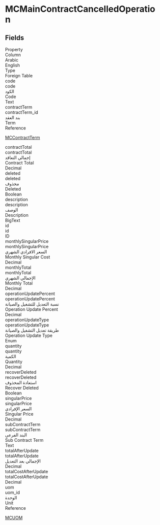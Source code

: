 # MCMainContractCancelledOperation

<ContentFilter/>

<div class='searchable'>

## Fields

<div class="nama-table">
<div class="row header-row">
<div class="cell">Property</div>
<div class="cell">Column</div>
<div class="cell">Arabic</div>
<div class="cell">English</div>
<div class="cell">Type</div>
<div class="cell">Foreign Table</div>
</div><div class="row searchable" id="code">
<div class="cell" data-label="Property">code</div>
<div class="cell" data-label="Column">code</div>
<div class="cell" data-label="Arabic">الكود</div>
<div class="cell" data-label="English">Code</div>
<div class="cell" data-label="Type">Text</div>

</div>

<div class="row searchable" id="contractTerm">
<div class="cell" data-label="Property">contractTerm</div>
<div class="cell" data-label="Column">contractTerm_id</div>
<div class="cell" data-label="Arabic">بند العقد</div>
<div class="cell" data-label="English">Term</div>
<div class="cell" data-label="Type">Reference</div>
<div class="cell" data-label="Foreign Table">

 [MCContractTerm](/modules/mc/MCContractTerm.md) 
</div>
</div>

<div class="row searchable" id="contractTotal">
<div class="cell" data-label="Property">contractTotal</div>
<div class="cell" data-label="Column">contractTotal</div>
<div class="cell" data-label="Arabic">إجمالي التعاقد</div>
<div class="cell" data-label="English">Contract Total</div>
<div class="cell" data-label="Type">Decimal</div>

</div>

<div class="row searchable" id="deleted">
<div class="cell" data-label="Property">deleted</div>
<div class="cell" data-label="Column">deleted</div>
<div class="cell" data-label="Arabic">محذوف</div>
<div class="cell" data-label="English">Deleted</div>
<div class="cell" data-label="Type">Boolean</div>

</div>

<div class="row searchable" id="description">
<div class="cell" data-label="Property">description</div>
<div class="cell" data-label="Column">description</div>
<div class="cell" data-label="Arabic">الوصف</div>
<div class="cell" data-label="English">Description</div>
<div class="cell" data-label="Type">BigText</div>

</div>

<div class="row searchable" id="id">
<div class="cell" data-label="Property">id</div>
<div class="cell" data-label="Column">id</div>
<div class="cell" data-label="Arabic"></div>
<div class="cell" data-label="English"></div>
<div class="cell" data-label="Type">ID</div>

</div>

<div class="row searchable" id="monthlySingularPrice">
<div class="cell" data-label="Property">monthlySingularPrice</div>
<div class="cell" data-label="Column">monthlySingularPrice</div>
<div class="cell" data-label="Arabic">السعر الافرادي الشهري</div>
<div class="cell" data-label="English">Monthly Singular Cost</div>
<div class="cell" data-label="Type">Decimal</div>

</div>

<div class="row searchable" id="monthlyTotal">
<div class="cell" data-label="Property">monthlyTotal</div>
<div class="cell" data-label="Column">monthlyTotal</div>
<div class="cell" data-label="Arabic">الإجمالي الشهري</div>
<div class="cell" data-label="English">Monthly Total</div>
<div class="cell" data-label="Type">Decimal</div>

</div>

<div class="row searchable" id="operationUpdatePercent">
<div class="cell" data-label="Property">operationUpdatePercent</div>
<div class="cell" data-label="Column">operationUpdatePercent</div>
<div class="cell" data-label="Arabic">نسبة التعديل للتشغيل والصيانة</div>
<div class="cell" data-label="English">Operation Update Percent</div>
<div class="cell" data-label="Type">Decimal</div>

</div>

<div class="row searchable" id="operationUpdateType">
<div class="cell" data-label="Property">operationUpdateType</div>
<div class="cell" data-label="Column">operationUpdateType</div>
<div class="cell" data-label="Arabic">طريقة تعديل التشغيل والصيانة</div>
<div class="cell" data-label="English">Operation Update Type</div>
<div class="cell" data-label="Type">Enum</div>

</div>

<div class="row searchable" id="quantity">
<div class="cell" data-label="Property">quantity</div>
<div class="cell" data-label="Column">quantity</div>
<div class="cell" data-label="Arabic">الكمية</div>
<div class="cell" data-label="English">Quantity</div>
<div class="cell" data-label="Type">Decimal</div>

</div>

<div class="row searchable" id="recoverDeleted">
<div class="cell" data-label="Property">recoverDeleted</div>
<div class="cell" data-label="Column">recoverDeleted</div>
<div class="cell" data-label="Arabic">استعادة المحذوف</div>
<div class="cell" data-label="English">Recover Deleted</div>
<div class="cell" data-label="Type">Boolean</div>

</div>

<div class="row searchable" id="singularPrice">
<div class="cell" data-label="Property">singularPrice</div>
<div class="cell" data-label="Column">singularPrice</div>
<div class="cell" data-label="Arabic">السعر الإفرادي</div>
<div class="cell" data-label="English">Singular Price</div>
<div class="cell" data-label="Type">Decimal</div>

</div>

<div class="row searchable" id="subContractTerm">
<div class="cell" data-label="Property">subContractTerm</div>
<div class="cell" data-label="Column">subContractTerm</div>
<div class="cell" data-label="Arabic">البند الفرعي</div>
<div class="cell" data-label="English">Sub Contract Term</div>
<div class="cell" data-label="Type">Text</div>

</div>

<div class="row searchable" id="totalAfterUpdate">
<div class="cell" data-label="Property">totalAfterUpdate</div>
<div class="cell" data-label="Column">totalAfterUpdate</div>
<div class="cell" data-label="Arabic">الإجمالي بعد التعديل</div>
<div class="cell" data-label="English"></div>
<div class="cell" data-label="Type">Decimal</div>

</div>

<div class="row searchable" id="totalCostAfterUpdate">
<div class="cell" data-label="Property">totalCostAfterUpdate</div>
<div class="cell" data-label="Column">totalCostAfterUpdate</div>
<div class="cell" data-label="Arabic"></div>
<div class="cell" data-label="English"></div>
<div class="cell" data-label="Type">Decimal</div>

</div>

<div class="row searchable" id="uom">
<div class="cell" data-label="Property">uom</div>
<div class="cell" data-label="Column">uom_id</div>
<div class="cell" data-label="Arabic">الوحدة</div>
<div class="cell" data-label="English">Unit</div>
<div class="cell" data-label="Type">Reference</div>
<div class="cell" data-label="Foreign Table">

 [MCUOM](/modules/mc/MCUOM.md) 
</div>
</div>


</div>
</div>

